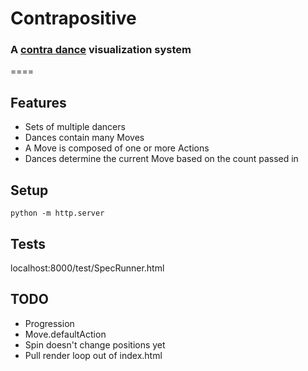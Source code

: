 # Contrapositive

### A [contra dance](https://en.wikipedia.org/wiki/Contra_dance) visualization system
====

Features
--------

* Sets of multiple dancers
* Dances contain many Moves
* A Move is composed of one or more Actions
* Dances determine the current Move based on the count passed in

Setup
-----

`python -m http.server`

Tests
-----

localhost:8000/test/SpecRunner.html


TODO
----

* Progression
* Move.defaultAction
* Spin doesn't change positions yet
* Pull render loop out of index.html